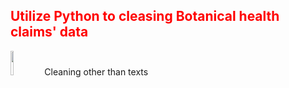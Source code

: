 <h2 style='color:red'> Utilize Python to cleasing Botanical health claims' data </h2> 
<p vertical-align="center">
<img src="https://user-images.githubusercontent.com/65596664/154809596-a7527236-4775-4832-bf69-7eba010c968a.png" width=10% height=10%> Cleaning other than texts 
</p>
